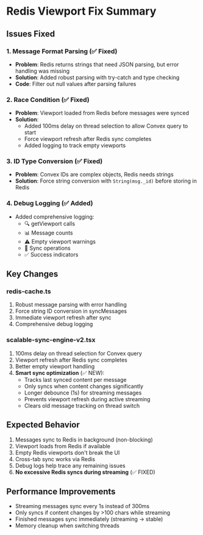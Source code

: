 # Redis Viewport Fix Summary

## Issues Fixed

### 1. Message Format Parsing (✅ Fixed)
- **Problem**: Redis returns strings that need JSON parsing, but error handling was missing
- **Solution**: Added robust parsing with try-catch and type checking
- **Code**: Filter out null values after parsing failures

### 2. Race Condition (✅ Fixed) 
- **Problem**: Viewport loaded from Redis before messages were synced
- **Solution**: 
  - Added 100ms delay on thread selection to allow Convex query to start
  - Force viewport refresh after Redis sync completes
  - Added logging to track empty viewports

### 3. ID Type Conversion (✅ Fixed)
- **Problem**: Convex IDs are complex objects, Redis needs strings
- **Solution**: Force string conversion with `String(msg._id)` before storing in Redis

### 4. Debug Logging (✅ Added)
- Added comprehensive logging:
  - 🔍 getViewport calls
  - 📊 Message counts
  - ⚠️ Empty viewport warnings
  - 🔄 Sync operations
  - ✅ Success indicators

## Key Changes

### redis-cache.ts
1. Robust message parsing with error handling
2. Force string ID conversion in syncMessages
3. Immediate viewport refresh after sync
4. Comprehensive debug logging

### scalable-sync-engine-v2.tsx
1. 100ms delay on thread selection for Convex query
2. Viewport refresh after Redis sync completes
3. Better empty viewport handling
4. **Smart sync optimization** (✅ NEW):
   - Tracks last synced content per message
   - Only syncs when content changes significantly
   - Longer debounce (1s) for streaming messages
   - Prevents viewport refresh during active streaming
   - Clears old message tracking on thread switch

## Expected Behavior
1. Messages sync to Redis in background (non-blocking)
2. Viewport loads from Redis if available
3. Empty Redis viewports don't break the UI
4. Cross-tab sync works via Redis
5. Debug logs help trace any remaining issues
6. **No excessive Redis syncs during streaming** (✅ FIXED)

## Performance Improvements
- Streaming messages sync every 1s instead of 300ms
- Only syncs if content changes by >100 chars while streaming
- Finished messages sync immediately (streaming → stable)
- Memory cleanup when switching threads